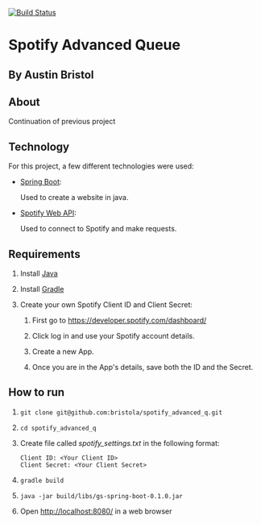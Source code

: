 [![Build Status](https://travis-ci.com/bristola/spotify_playlist_creator.svg?branch=master)](https://travis-ci.com/bristola/spotify_playlist_creator)

# Spotify Advanced Queue

## By Austin Bristol

## About

Continuation of previous project

## Technology

For this project, a few different technologies were used:

- [Spring Boot](https://github.com/spring-projects/spring-boot):

    Used to create a website in java.

- [Spotify Web API](https://github.com/thelinmichael/spotify-web-api-java):

    Used to connect to Spotify and make requests.

## Requirements

1. Install [Java](https://gradle.org/releases/)

1. Install [Gradle](https://www.oracle.com/technetwork/java/javase/downloads/jdk8-downloads-2133151.html)

1. Create your own Spotify Client ID and Client Secret:

    1. First go to <https://developer.spotify.com/dashboard/>

    1. Click log in and use your Spotify account details.

    1. Create a new App.

    1. Once you are in the App's details, save both the ID and the Secret.

## How to run

1. ```git clone git@github.com:bristola/spotify_advanced_q.git```

1. ```cd spotify_advanced_q```

1. Create file called *spotify_settings.txt* in the following format:

    ```
    Client ID: <Your Client ID>
    Client Secret: <Your Client Secret>
    ```

1. ```gradle build```

1. ```java -jar build/libs/gs-spring-boot-0.1.0.jar```

1. Open <http://localhost:8080/> in a web browser
